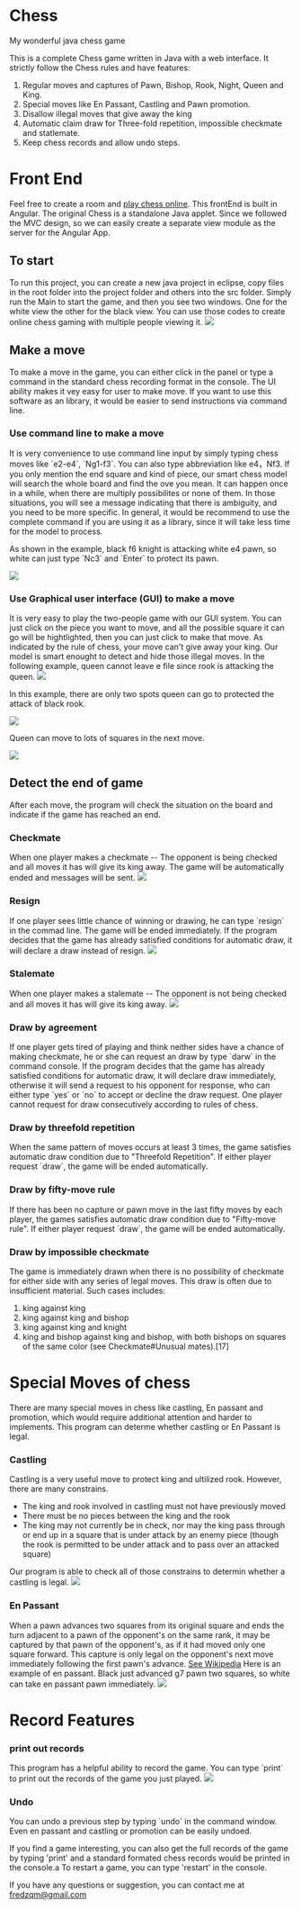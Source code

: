 # Chess
My wonderful java chess game

This is a complete Chess game written in Java with a web interface.
It strictly follow the Chess rules and have features:
1. Regular moves and captures of Pawn, Bishop, Rook, Night, Queen and King.
2. Special moves like En Passant, Castling and Pawn promotion.
3. Disallow illegal moves that give away the king
4. Automatic claim draw for Three-fold repetition, impossible checkmate and statlemate.
5. Keep chess records and allow undo steps.
 
# Front End

Feel free to create a room and [play chess online](http://fredzqm.github.io/Chess/).
This frontEnd is built in Angular. 
The original Chess is a standalone Java applet. Since we followed the MVC design, so we can easily create a separate view module as the server for the Angular App.
 
<h2>To start</h2>
To run this project, you can create a new java project in eclipse, copy files in the root folder into the project folder and others into the src folder.
Simply run the Main to start the game, and then you see two windows. One for the white view the other for the black view.
You can use those codes to create online chess gaming with multiple people viewing it.
<img src="img/start.png">

<h2>Make a move</h2>
To make a move in the game, you can either click in the panel or type a command in the standard chess recording format in the console. 
The UI ability makes it vey easy for user to make move.
If you want to use this software as an library, it would be easier to send instructions via command line.

<h3>Use command line to make a move</h3>
It is very convenience to use command line input by simply typing chess moves like `e2-e4`, `Ng1-f3`. You can also type abbreviation like e4，Nf3. If you only mention the end square and kind of piece, our smart chess model will search the whole board and find the ove you mean. It can happen once in a while, when there are multiply possibilites or none of them. In those situations, you will see a message indicating that there is ambiguity, and you need to be more specific.
In general, it would be recommend to use the complete command if you are using it as a library, since it will take less time for the model to process.
<p>As shown in the example, black f6 knight is attacking white e4 pawn, so white can just type `Nc3` and `Enter` to protect its pawn.</p>

<img src="img/moveCommand.png">

<h3>Use Graphical user interface (GUI) to make a move</h3>
It is very easy to play the two-people game with our GUI system. You can just click on the piece you want to move, and all the possible square it can go will be hightlighted, then you can just click to make that move. As indicated by the rule of chess, your move can't give away your king. Our model is smart enought to detect and hide those illegal moves.
In the following example, queen cannot leave e file since rook is attacking the queen.

<img src="img/moveGUI1.png">

In this example, there are only two spots queen can go to protected the attack of black rook.

<img src="img/moveGUI2.png">

Queen can move to lots of squares in the next move.

<img src="img/moveGUI3.png">


<h2>Detect the end of game</h2>
After each move, the program will check the situation on the board and indicate if the game has reached an end.

<h3>Checkmate</h3>
When one player makes a checkmate -- The opponent is being checked and all moves it has will give its king away.
The game will be automatically ended and messages will be sent.

<img src="img/checkmate.png">

<h3>Resign</h3>
If one player sees little chance of winning or drawing, he can type `resign` in the commad line. The game will be ended immediately.
If the program decides that the game has already satisfied conditions for automatic draw, it will declare a draw instead of resign.

<img src="img/resign.png">

<h3>Stalemate</h3>
When one player makes a stalemate -- The opponent is not being checked and all moves it has will give its king away.

<img src="img/stalemate.png">

<h3>Draw by agreement</h3>
If one player gets tired of playing and think neither sides have a chance of making checkmate, he or she can request an draw by type `darw` in the command console. If the program decides that the game has already satisfied conditions for automatic draw, it will declare draw immediately, otherwise it will send a request to his opponent for response, who can either type `yes` or `no` to accept or decline the draw request. One player cannot request for draw consecutively according to rules of chess. 

<h3>Draw by threefold repetition</h3>
When the same pattern of moves occurs at least 3 times, the game satisfies automatic draw condition due to "Threefold Repetition". If either player request `draw`, the game will be ended automatically.

<h3>Draw by fifty-move rule</h3>
If there has been no capture or pawn move in the last fifty moves by each player, the games satisfies automatic draw condition due to "Fifty-move rule". If either player request `draw`, the game will be ended automatically.


<h3>Draw by impossible checkmate</h3>
The game is immediately drawn when there is no possibility of checkmate for either side with any series of legal moves. This draw is often due to insufficient material. Such cases includes:

1. king against king
2. king against king and bishop
3. king against king and knight
4. king and bishop against king and bishop, with both bishops on squares of the same color (see Checkmate#Unusual mates).[17]

<h1>Special Moves of chess</h1>
There are many special moves in chess like castling, En passant and promotion, which would require additional attention and harder to implements.
This program can determe whether castling or En Passant is legal.

<h3>Castling</h3>
Castling is a very useful move to protect king and ultilized rook. However, there are many constrains.
<ul>
<li>The king and rook involved in castling must not have previously moved</li>
<li>There must be no pieces between the king and the rook</li>
<li>The king may not currently be in check, nor may the king pass through or end up in a square that is under attack by an enemy piece (though the rook is permitted to be under attack and to pass over an attacked square)</li>
</ul>
Our program is able to check all of those constrains to determin whether a castling is legal.

<img src="img/castling.png">

<h3>En Passant</h1>
When a pawn advances two squares from its original square and ends the turn adjacent to a pawn of the opponent's on the same rank, it may be captured by that pawn of the opponent's, as if it had moved only one square forward. This capture is only legal on the opponent's next move immediately following the first pawn's advance.
<a href='http://www.wiki.com/en/En_passant'>See Wikipedia</a>
Here is an example of en passant. Black just advanced g7 pawn two squares, so white can take en passant pawn immediately.

<img src="img/enpassant.png">

<h1>Record Features</h1>
<h3>print out records</h3>
This program has a helpful ability to record the game. You can type `print` to print out the records of the game you just played.

<img src="img/print.png">

<h3>Undo</h3>
You can undo a previous step by typing `undo` in the command window.
Even en passant and castling or promotion can be easily undoed.

If you find a game interesting, you can also get the full records of the game by typing 'print' and a standard formated chess records would be printed in the console.a
To restart a game, you can type 'restart' in the console.

If you have any questions or suggestion, you can contact me at fredzqm@gmail.com

